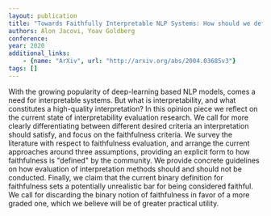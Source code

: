 ```yaml
---
layout: publication
title: "Towards Faithfully Interpretable NLP Systems: How should we define and evaluate faithfulness?"
authors: Alon Jacovi, Yoav Goldberg
conference: 
year: 2020
additional_links: 
    - {name: "ArXiv", url: "http://arxiv.org/abs/2004.03685v3"}
tags: []
---
```

With the growing popularity of deep-learning based NLP models, comes a need
for interpretable systems. But what is interpretability, and what constitutes a
high-quality interpretation? In this opinion piece we reflect on the current
state of interpretability evaluation research. We call for more clearly
differentiating between different desired criteria an interpretation should
satisfy, and focus on the faithfulness criteria. We survey the literature with
respect to faithfulness evaluation, and arrange the current approaches around
three assumptions, providing an explicit form to how faithfulness is "defined"
by the community. We provide concrete guidelines on how evaluation of
interpretation methods should and should not be conducted. Finally, we claim
that the current binary definition for faithfulness sets a potentially
unrealistic bar for being considered faithful. We call for discarding the
binary notion of faithfulness in favor of a more graded one, which we believe
will be of greater practical utility.